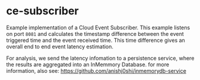 # ce-subscriber
Example implementation of a Cloud Event Subscriber. This example listens on
port `8081` and calculates the timestamp difference between the event
triggered time and the event received time. This time difference gives an
overall end to end event latency estimation.

For analysis, we send the latency infomation to a persistence service, where
the results are aggregated into an InMemmory Database. for more information,
also see: https://github.com/anishj0shi/inmemorydb-service
